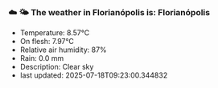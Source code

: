 ### ☁️ 🌤️  The weather in Florianópolis is: Florianópolis

- Temperature: 8.57°C
- On flesh: 7.97°C
- Relative air humidity: 87%
- Rain: 0.0 mm
- Description: Clear sky
- last updated: 2025-07-18T09:23:00.344832
